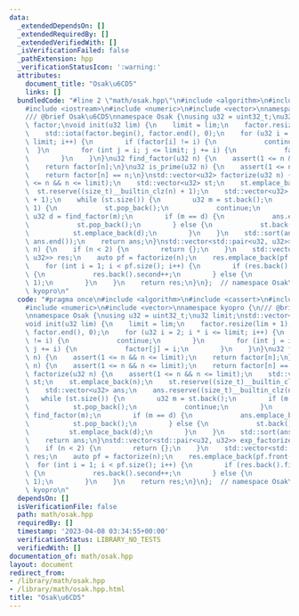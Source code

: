 ```yaml
---
data:
  _extendedDependsOn: []
  _extendedRequiredBy: []
  _extendedVerifiedWith: []
  _isVerificationFailed: false
  _pathExtension: hpp
  _verificationStatusIcon: ':warning:'
  attributes:
    document_title: "Osak\u6CD5"
    links: []
  bundledCode: "#line 2 \"math/osak.hpp\"\n#include <algorithm>\n#include <cassert>\n\
    #include <iostream>\n#include <numeric>\n#include <vector>\nnamespace kyopro {\n\
    /// @brief Osak\u6CD5\nnamespace Osak {\nusing u32 = uint32_t;\nu32 limit;\nstd::vector<u32>\
    \ factor;\nvoid init(u32 lim) {\n    limit = lim;\n    factor.resize(lim + 1);\n\
    \    std::iota(factor.begin(), factor.end(), 0);\n    for (u32 i = 2; i * i <=\
    \ limit; i++) {\n        if (factor[i] != i) {\n            continue;\n      \
    \  }\n        for (int j = i; j <= limit; j += i) {\n            factor[j] = i;\n\
    \        }\n    }\n}\nu32 find_factor(u32 n) {\n    assert(1 <= n && n <= limit);\n\
    \    return factor[n];\n}\nu32 is_prime(u32 n) {\n    assert(1 <= n && n <= limit);\n\
    \    return factor[n] == n;\n}\nstd::vector<u32> factorize(u32 n) {\n    assert(1\
    \ <= n && n <= limit);\n    std::vector<u32> st;\n    st.emplace_back(n);\n  \
    \  st.reserve((size_t)__builtin_clz(n) + 1);\n    std::vector<u32> ans;\n    ans.reserve((size_t)__builtin_clz(n)\
    \ + 1);\n    while (st.size()) {\n        u32 m = st.back();\n        if (m ==\
    \ 1) {\n            st.pop_back();\n            continue;\n        }\n       \
    \ u32 d = find_factor(m);\n        if (m == d) {\n            ans.emplace_back(m);\n\
    \            st.pop_back();\n        } else {\n            st.back() /= d;\n \
    \           st.emplace_back(d);\n        }\n    }\n    std::sort(ans.begin(),\
    \ ans.end());\n    return ans;\n}\nstd::vector<std::pair<u32, u32>> exp_factorize(u32\
    \ n) {\n    if (n < 2) {\n        return {};\n    }\n    std::vector<std::pair<u32,\
    \ u32>> res;\n    auto pf = factorize(n);\n    res.emplace_back(pf.front(), 1);\n\
    \    for (int i = 1; i < pf.size(); i++) {\n        if (res.back().first == pf[i])\
    \ {\n            res.back().second++;\n        } else {\n            res.emplace_back(pf[i],\
    \ 1);\n        }\n    }\n    return res;\n}\n};  // namespace Osak\n};  // namespace\
    \ kyopro\n"
  code: "#pragma once\n#include <algorithm>\n#include <cassert>\n#include <iostream>\n\
    #include <numeric>\n#include <vector>\nnamespace kyopro {\n/// @brief Osak\u6CD5\
    \nnamespace Osak {\nusing u32 = uint32_t;\nu32 limit;\nstd::vector<u32> factor;\n\
    void init(u32 lim) {\n    limit = lim;\n    factor.resize(lim + 1);\n    std::iota(factor.begin(),\
    \ factor.end(), 0);\n    for (u32 i = 2; i * i <= limit; i++) {\n        if (factor[i]\
    \ != i) {\n            continue;\n        }\n        for (int j = i; j <= limit;\
    \ j += i) {\n            factor[j] = i;\n        }\n    }\n}\nu32 find_factor(u32\
    \ n) {\n    assert(1 <= n && n <= limit);\n    return factor[n];\n}\nu32 is_prime(u32\
    \ n) {\n    assert(1 <= n && n <= limit);\n    return factor[n] == n;\n}\nstd::vector<u32>\
    \ factorize(u32 n) {\n    assert(1 <= n && n <= limit);\n    std::vector<u32>\
    \ st;\n    st.emplace_back(n);\n    st.reserve((size_t)__builtin_clz(n) + 1);\n\
    \    std::vector<u32> ans;\n    ans.reserve((size_t)__builtin_clz(n) + 1);\n \
    \   while (st.size()) {\n        u32 m = st.back();\n        if (m == 1) {\n \
    \           st.pop_back();\n            continue;\n        }\n        u32 d =\
    \ find_factor(m);\n        if (m == d) {\n            ans.emplace_back(m);\n \
    \           st.pop_back();\n        } else {\n            st.back() /= d;\n  \
    \          st.emplace_back(d);\n        }\n    }\n    std::sort(ans.begin(), ans.end());\n\
    \    return ans;\n}\nstd::vector<std::pair<u32, u32>> exp_factorize(u32 n) {\n\
    \    if (n < 2) {\n        return {};\n    }\n    std::vector<std::pair<u32, u32>>\
    \ res;\n    auto pf = factorize(n);\n    res.emplace_back(pf.front(), 1);\n  \
    \  for (int i = 1; i < pf.size(); i++) {\n        if (res.back().first == pf[i])\
    \ {\n            res.back().second++;\n        } else {\n            res.emplace_back(pf[i],\
    \ 1);\n        }\n    }\n    return res;\n}\n};  // namespace Osak\n};  // namespace\
    \ kyopro\n"
  dependsOn: []
  isVerificationFile: false
  path: math/osak.hpp
  requiredBy: []
  timestamp: '2023-04-08 03:34:55+00:00'
  verificationStatus: LIBRARY_NO_TESTS
  verifiedWith: []
documentation_of: math/osak.hpp
layout: document
redirect_from:
- /library/math/osak.hpp
- /library/math/osak.hpp.html
title: "Osak\u6CD5"
---
```

